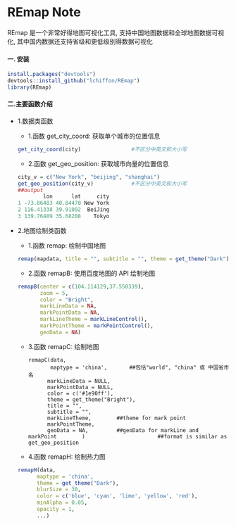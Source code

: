 # REmap Note

REmap 是一个非常好得地图可视化工具, 支持中国地图数据和全球地图数据可视化, 其中国内数据还支持省级和更低级别得数据可视化

#### 一. 安装

```R
install.packages("devtools")
devtools::install_github("lchiffon/REmap") 
library(REmap)
```

#### 二.主要函数介绍

- 1.数据类函数

    - 1.函数 get_city_coord: 获取单个城市的位置信息

    ```R
    get_city_coord(city)				#不区分中英文和大小写
    ```

    - 2.函数 get_geo_position: 获取城市向量的位置信息

    ```R
    city_v = c("New York", "beijing", "shanghai")
    get_geo_position(city_v)			#不区分中英文和大小写
    ##output
            lon      lat     city
    1 -73.86483 40.84478 New York
    2 116.41338 39.91092  BeiJing
    3 139.76489 35.68208    Tokyo
    ```

- 2.地图绘制类函数

    - 1.函数 remap: 绘制中国地图

    ```R
    remap(mapdata, title = "", subtitle = "", theme = get_theme("Dark"))
    ```

    - 2.函数 remapB: 使用百度地图的 API 绘制地图

    ```R
    remapB(center = c(104.114129,37.550339),
           zoom = 5,
           color = "Bright",
           markLineData = NA,
           markPointData = NA,
           markLineTheme = markLineControl(),
           markPointTheme = markPointControl(),
           geoData = NA)
    ```

    - 3.函数 remapC: 绘制地图

        ```
        remapC(data,
               maptype = 'china',		##包括"world", "china" 或 中国省市名
              markLineData = NULL,
              markPointData = NULL,
              color = c('#1e90ff'),
              theme = get_theme("Bright"),
              title = "",
              subtitle = "",
              markLineTheme,		##theme for mark point
              markPointTheme,
              geoData = NA,			##geoData for markLine and markPoint 		)						##format is similar as get_geo_position	
        ```

    - 4.函数 remapH: 绘制热力图

    ```R
    remapH(data,
          maptype = 'china',
          theme = get_theme("Dark"),
          blurSize = 30,
          color = c('blue', 'cyan', 'lime', 'yellow', 'red'),
          minAlpha = 0.05,
          opacity = 1,
          ...)
    ```

    